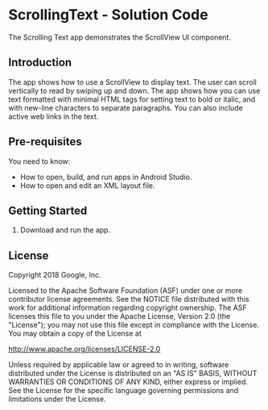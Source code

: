 ScrollingText - Solution Code
=============================

The Scrolling Text app demonstrates the ScrollView UI component.

Introduction
------------

The app shows how to use a ScrollView to display text. The user can
scroll vertically to read by swiping up and down. The app shows how
you can use text formatted with minimal HTML tags for setting text
to bold or italic, and with new-line characters to separate paragraphs.
You can also include active web links in the text.

Pre-requisites
--------------

You need to know:

- How to open, build, and run apps in Android Studio.
- How to open and edit an XML layout file.

Getting Started
---------------

1. Download and run the app.

License
-------

Copyright 2018 Google, Inc.

Licensed to the Apache Software Foundation (ASF) under one or more contributor
license agreements.  See the NOTICE file distributed with this work for
additional information regarding copyright ownership.  The ASF licenses this
file to you under the Apache License, Version 2.0 (the "License"); you may not
use this file except in compliance with the License.  You may obtain a copy of
the License at

  http://www.apache.org/licenses/LICENSE-2.0

Unless required by applicable law or agreed to in writing, software
distributed under the License is distributed on an "AS IS" BASIS, WITHOUT
WARRANTIES OR CONDITIONS OF ANY KIND, either express or implied.  See the
License for the specific language governing permissions and limitations under
the License.
